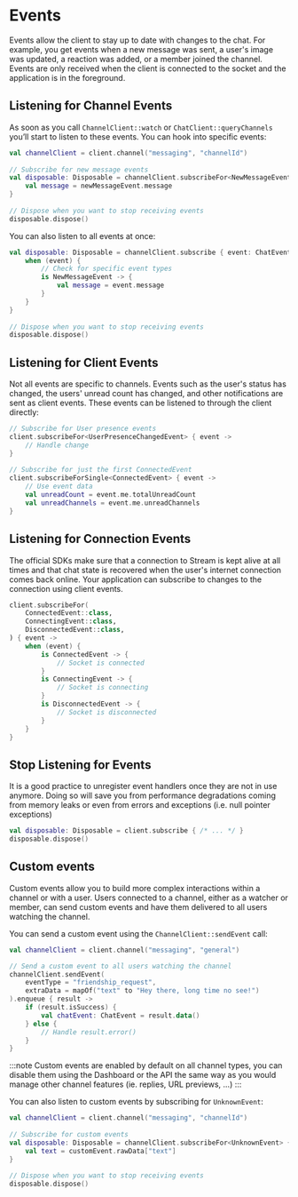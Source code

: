 # Events

Events allow the client to stay up to date with changes to the chat. For example, you get events when a new message was sent, a user's image was updated, a reaction was added, or a member joined the channel.
Events are only received when the client is connected to the socket and the application is in the foreground.

## Listening for Channel Events

As soon as you call `ChannelClient::watch` or `ChatClient::queryChannels` you’ll start to listen to these events. You can hook into specific events:

```kotlin
val channelClient = client.channel("messaging", "channelId") 
 
// Subscribe for new message events 
val disposable: Disposable = channelClient.subscribeFor<NewMessageEvent> { newMessageEvent -> 
    val message = newMessageEvent.message 
} 
 
// Dispose when you want to stop receiving events 
disposable.dispose()
```

You can also listen to all events at once:

```kotlin
val disposable: Disposable = channelClient.subscribe { event: ChatEvent -> 
    when (event) { 
        // Check for specific event types 
        is NewMessageEvent -> { 
            val message = event.message 
        } 
    } 
} 
 
// Dispose when you want to stop receiving events 
disposable.dispose()
```

## Listening for Client Events

Not all events are specific to channels. Events such as the user's status has changed, the users' unread count has changed, and other notifications are sent as client events. These events can be listened to through the client directly:

```kotlin
// Subscribe for User presence events 
client.subscribeFor<UserPresenceChangedEvent> { event -> 
    // Handle change 
} 
 
// Subscribe for just the first ConnectedEvent 
client.subscribeForSingle<ConnectedEvent> { event -> 
    // Use event data 
    val unreadCount = event.me.totalUnreadCount 
    val unreadChannels = event.me.unreadChannels 
}
```

## Listening for Connection Events

The official SDKs make sure that a connection to Stream is kept alive at all times and that chat state is recovered when the user's internet connection comes back online. Your application can subscribe to changes to the connection using client events.

```kotlin
client.subscribeFor( 
    ConnectedEvent::class, 
    ConnectingEvent::class, 
    DisconnectedEvent::class, 
) { event -> 
    when (event) { 
        is ConnectedEvent -> { 
            // Socket is connected 
        } 
        is ConnectingEvent -> { 
            // Socket is connecting 
        } 
        is DisconnectedEvent -> { 
            // Socket is disconnected 
        } 
    } 
}
```

## Stop Listening for Events

It is a good practice to unregister event handlers once they are not in use anymore. Doing so will save you from performance degradations coming from memory leaks or even from errors and exceptions (i.e. null pointer exceptions)

```kotlin
val disposable: Disposable = client.subscribe { /* ... */ } 
disposable.dispose()
```

## Custom events

Custom events allow you to build more complex interactions within a channel or with a user. Users connected to a channel, either as a watcher or member, can send custom events and have them delivered to all users watching the channel.

You can send a custom event using the `ChannelClient::sendEvent` call:

```kotlin
val channelClient = client.channel("messaging", "general")

// Send a custom event to all users watching the channel
channelClient.sendEvent(
    eventType = "friendship_request",
    extraData = mapOf("text" to "Hey there, long time no see!")
).enqueue { result ->
    if (result.isSuccess) {
        val chatEvent: ChatEvent = result.data()
    } else {
        // Handle result.error()
    }
}
```

:::note
Custom events are enabled by default on all channel types, you can disable them using the Dashboard or the API the same way as you would manage other channel features (ie. replies, URL previews, ...)
:::

You can also listen to custom events by subscribing for `UnknownEvent`:

```kotlin
val channelClient = client.channel("messaging", "channelId") 
 
// Subscribe for custom events 
val disposable: Disposable = channelClient.subscribeFor<UnknownEvent> { customEvent ->
    val text = customEvent.rawData["text"]
} 
 
// Dispose when you want to stop receiving events 
disposable.dispose()
```
